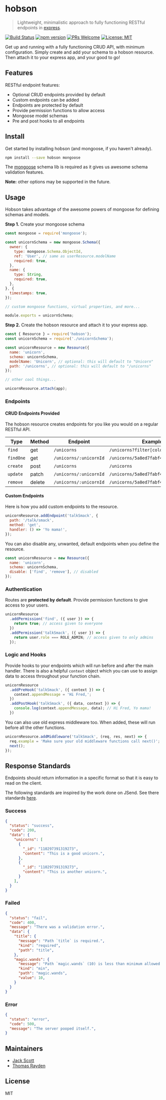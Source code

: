 # hobson

> Lightweight, minimalistic approach to fully functioning RESTful endpoints in [express](https://github.com/expressjs/express/).

[![Build Status](https://travis-ci.org/jackrobertscott/hobson.svg?branch=master)](https://travis-ci.org/jackrobertscott/hobson) [![npm version](https://badge.fury.io/js/hobson.svg)](https://badge.fury.io/js/hobson) [![PRs Welcome](https://img.shields.io/badge/PRs-welcome-brightgreen.svg)](http://makeapullrequest.com) [![License: MIT](https://img.shields.io/badge/License-MIT-yellow.svg)](https://opensource.org/licenses/MIT)

Get up and running with a fully functioning CRUD API, with minimum configuration. Simply create and add your schema to a hobson resource. Then attach it to your express app, and your good to go!

## Features

RESTful endpoint features:

- Optional CRUD endpoints provided by default
- Custom endpoints can be added
- Endpoints are protected by default
- Provide permission functions to allow access
- Mongoose model schemas
- Pre and post hooks to all endpoints

## Install

Get started by installing hobson (and mongoose, if you haven't already).

```sh
npm install --save hobson mongoose
```

The [mongoose](https://github.com/Automattic/mongoose) schema lib is required as it gives us awesome schema validation features.

**Note:** other options may be supported in the future.

## Usage

Hobson takes advantage of the awesome powers of mongoose for defining schemas and models.

**Step 1.** Create your mongoose schema

```js
const mongoose = require('mongoose');

const unicornSchema = new mongoose.Schema({
  owner: {
    type: mongoose.Schema.ObjectId,
    ref: 'User', // same as userResource.modelName
    required: true,
  },
  name: {
    type: String,
    required: true,
  },
}, {
  timestamps: true,
});

// custom mongoose functions, virtual properties, and more...

module.exports = unicornSchema;
```

**Step 2.** Create the hobson resource and attach it to your express app.

```js
const { Resource } = require('hobson');
const unicornSchema = require('./unicornSchema');

const unicornResource = new Resource({
  name: 'unicorn',
  schema: unicornSchema,
  modelName: 'Unicorn', // optional: this will default to "Unicorn"
  path: '/unicorns', // optional: this will default to "/unicorns"
});

// other cool things...

unicornResource.attach(app);
```

### Endpoints

#### CRUD Endpoints Provided

The hobson resource creates endpoints for you like you would on a regular RESTful API.

| Type          | Method      | Endpoint                | Example                                 |
|---------------|-------------|-------------------------|-----------------------------------------|
| `find`        | get         | `/unicorns`             | `/unicorns?filter[color]=purple`        |
| `findOne`     | get         | `/unicorns/:unicornId`  | `/unicorns/5a8ed7fabf4aabad60e41247`    |
| `create`      | post        | `/unicorns`             | `/unicorns`                             |
| `update`      | patch       | `/unicorns/:unicornId`  | `/unicorns/5a8ed7fabf4aabad60e41247`    |
| `remove`      | delete      | `/unicorns/:unicornId`  | `/unicorns/5a8ed7fabf4aabad60e41247`    |

#### Custom Endpoints

Here is how you add custom endpoints to the resource.

```js
unicornResource.addEndpoint('talkSmack', {
  path: '/talk/smack',
  method: 'get',
  handler: () => 'Yo mama!',
});
```

You can also disable any, unwanted, default endpoints when you define the resource.

```js
const unicornResource = new Resource({
  name: 'unicorn',
  schema: unicornSchema,
  disable: ['find', 'remove'], // disabled
});
```

### Authentication

Routes are **protected by default**. Provide permission functions to give access to your users.

```js
unicornResource
  .addPermission('find', ({ user }) => {
    return true; // access given to everyone
  })
  .addPermission('talkSmack', ({ user }) => {
    return user.role === ROLE_ADMIN; // access given to only admins
  });
```

### Logic and Hooks

Provide hooks to your endpoints which will run before and after the main handler. There is also a helpful `context` object which you can use to assign data to access throughout your function chain.

```js
unicornResource
  .addPreHook('talkSmack', ({ context }) => {
    context.appendMessage = 'Hi Fred,';
  })
  .addPostHook('talkSmack', ({ data, context }) => {
    console.log(context.appendMessage, data); // Hi Fred, Yo mama!
  })
```

You can also use old express middleware too. When added, these will run before all the other functions.

```js
unicornResource.addMiddleware('talkSmack', (req, res, next) => {
  req.example = 'Make sure your old middleware functions call next()';
  next();
});
```

## Response Standards

Endpoints should return information in a specific format so that it is easy to read on the client.

The following standards are inspired by the work done on JSend. See there standards [here](https://labs.omniti.com/labs/jsend).

### Success

```json
{
  "status": "success",
  "code": 200,
  "data": {
    "unicorns": [
      {
        "_id": "110297391319273",
        "content": "This is a good unicorn.",
      },
      {
        "_id": "110297391319273",
        "content": "This is another unicorn.",
      }
    ],
  }
}
```

### Failed

```json
{
  "status": "fail",
  "code": 400,
  "message": "There was a validation error.",
  "data": {
    "title": {
      "message": "Path `title` is required.",
      "kind": "required",
      "path": "title",
    },
    "magic.wands": {
      "message": "Path `magic.wands` (10) is less than minimum allowed value (1000).",
      "kind": "min",
      "path": "magic.wands",
      "value": 10,
    }
  }
}
```

### Error

```json
{
  "status": "error",
  "code": 500,
  "message": "The server pooped itself.",
}
```

## Maintainers

- [Jack Scott](https://github.com/jackrobertscott)
- [Thomas Rayden](https://github.com/thomasraydeniscool)

## License

MIT
